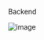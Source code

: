 Backend 

![image](https://github.com/user-attachments/assets/bb5c808a-c5e3-47b9-86dc-551fd691493f)
